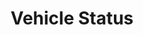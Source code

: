 ---
title: Vehicle Status
position_number: 3.1
type: post
description: CUSTOMER DEFINED URL
parameters:
  - name:
    content:
content_markdown: |-
  Sends JSON webhook to customer defined URL
left_code_blocks:
  - code_block: |-
      {
        "vin": "1GKFK66837J344709",
        "status": "En Route",
        "load_number": 6472,
				"load_reference_number":"33dd34sdf4d",
				"order_number":"123456789"
        "assigned_at": "2023-10-18T19:24:55.000-05:00",
        "pickup_eta": "2023-10-30T00:16:03.000-05:00",
        "delivery_eta": null,
        "picked_up_at": "2023-10-30T00:12:20.000-05:00",
        "delivered_at": null
      }
    title: Request
    language: json
right_code_blocks:
  - code_block: |2-
      CUSTOMER DEFINED URL
    title: URL
    language: text
  - code_block: |2-
      200 OK
    title: Response
    language: json
---